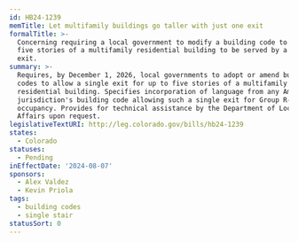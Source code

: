 ```yaml
---
id: HB24-1239
memTitle: Let multifamily buildings go taller with just one exit
formalTitle: >-
  Concerning requiring a local government to modify a building code to allow
  five stories of a multifamily residential building to be served by a single
  exit.
summary: >-
  Requires, by December 1, 2026, local governments to adopt or amend building
  codes to allow a single exit for up to five stories of a multifamily
  residential building. Specifies incorporation of language from any American
  jurisdiction's building code allowing such a single exit for Group R-2
  occupancy. Provides for technical assistance by the Department of Local
  Affairs upon request.
legislativeTextURI: http://leg.colorado.gov/bills/hb24-1239
states:
  - Colorado
statuses:
  - Pending
inEffectDate: '2024-08-07'
sponsors:
  - Alex Valdez
  - Kevin Priola
tags:
  - building codes
  - single stair
statusSort: 0
---
```

